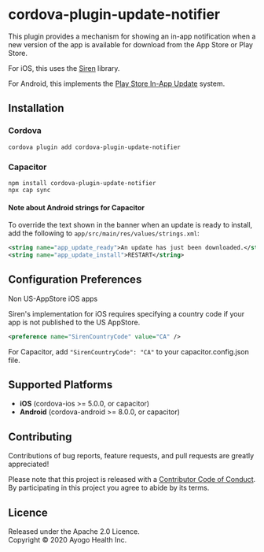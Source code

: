 <!--
  Copyright 2020 Ayogo Health Inc.

  Licensed under the Apache License, Version 2.0 (the "License");
  you may not use this file except in compliance with the License.
  You may obtain a copy of the License at

      https://www.apache.org/licenses/LICENSE-2.0

  Unless required by applicable law or agreed to in writing, software
  distributed under the License is distributed on an "AS IS" BASIS,
  WITHOUT WARRANTIES OR CONDITIONS OF ANY KIND, either express or implied.
  See the License for the specific language governing permissions and
  limitations under the License.
-->

cordova-plugin-update-notifier
==============================

This plugin provides a mechanism for showing an in-app notification when a new
version of the app is available for download from the App Store or Play Store.

For iOS, this uses the [Siren][siren] library.

For Android, this implements the [Play Store In-App Update][playlib] system.


Installation
------------

### Cordova

```
cordova plugin add cordova-plugin-update-notifier
```

### Capacitor

```
npm install cordova-plugin-update-notifier
npx cap sync
```

#### Note about Android strings for Capacitor

To override the text shown in the banner when an update is ready to install,
add the following to `app/src/main/res/values/strings.xml`:

```xml
<string name="app_update_ready">An update has just been downloaded.</string>
<string name="app_update_install">RESTART</string>
```

Configuration Preferences
------------

Non US-AppStore iOS apps

Siren's implementation for iOS requires specifying a country code if your app is not published to the US AppStore.

```xml
<preference name="SirenCountryCode" value="CA" />
```

For Capacitor, add `"SirenCountryCode": "CA"` to your capacitor.config.json file.


Supported Platforms
-------------------

* **iOS** (cordova-ios >= 5.0.0, or capacitor)
* **Android** (cordova-android >= 8.0.0, or capacitor)


Contributing
------------

Contributions of bug reports, feature requests, and pull requests are greatly
appreciated!

Please note that this project is released with a [Contributor Code of
Conduct][coc]. By participating in this project you agree to abide by its
terms.


Licence
-------

Released under the Apache 2.0 Licence.  
Copyright © 2020 Ayogo Health Inc.

[siren]: https://sabintsev.com/Siren/
[playlib]: https://developer.android.com/guide/playcore/in-app-updates
[coc]: https://github.com/AyogoHealth/cordova-plugin-update-notifier/blob/main/CODE_OF_CONDUCT.md
